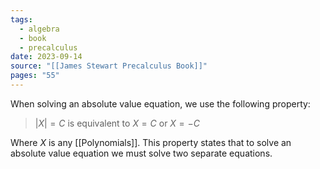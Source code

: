 ```yaml
---
tags:
  - algebra
  - book
  - precalculus
date: 2023-09-14
source: "[[James Stewart Precalculus Book]]"
pages: "55"
---
```

When solving an absolute value equation, we use the following property:

>$| X | = C$ is equivalent to $X = C$ or $X = -C$

Where $X$ is any [[Polynomials]]. This property states that to solve an absolute value equation we must solve two separate equations.